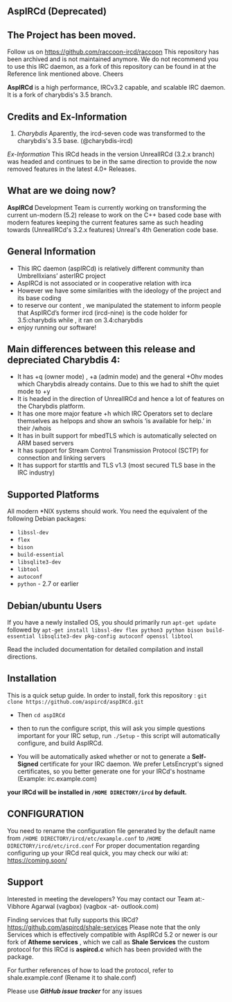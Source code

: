 ## AspIRCd (Deprecated)

## The Project has been moved.
Follow us on https://github.com/raccoon-ircd/raccoon
This repository has been archived and is not maintained anymore. We do not recommend you to use this IRC daemon, as a fork of this repository can be found in at the
Reference link mentioned above.
Cheers

**AspIRCd** is a high performance, IRCv3.2 capable, and scalable
IRC daemon. It is a fork of charybdis's 3.5 branch.

## Credits and Ex-Information
1. *Charybdis*
Aparently, the ircd-seven code was transformed to the charybdis's 3.5 base. (@charybdis-ircd)

*Ex-Information*
This IRCd heads in the version UnrealIRCd (3.2.x branch) was headed and continues to be in the same direction
to provide the now removed features in the latest 4.0+ Releases.

## What are we doing now?
**AspIRCd** Development Team is currently working on transforming the current un-modern (5.2) release to work on the C++ based code base with
modern features keeping the current features same as such heading towards (UnrealIRCd's 3.2.x features) Unreal's 4th Generation code base.

## General Information
- This IRC daemon (aspIRCd) is relatively different community than Umbrellixians’ asterIRC project
- AspIRCd is not associated or in cooperative relation with irca
- However we have some similarities with the ideology of the project and its base coding
- to reserve our content , we manipulated the statement to inform people that AspIRCd’s former ircd (ircd-nine) is the code holder for 3.5:charybdis
while , it ran on 3.4:charybdis
- enjoy running our software!

## Main differences between this release and depreciated Charybdis 4:
- It has +q (owner mode) , +a (admin mode) and the general +Ohv modes which Charybdis already contains. Due to this we had to shift the quiet mode to +y
- It is headed in the direction of UnrealIRCd and hence a lot of features on the Charybdis platform.
- It has one more major feature +h which IRC Operators set to declare themselves as helpops and show an swhois ‘is available for help.’ in their /whois
- It has in built support for mbedTLS which is automatically selected on ARM based servers
- It has support for Stream Control Transmission Protocol (SCTP) for connection and linking servers
- It has support for starttls and TLS v1.3 (most secured TLS base in the IRC industry)

## Supported Platforms

All modern \*NIX systems should work. You need the equivalent of the following
Debian packages:

 - `libssl-dev`
 - `flex`
 - `bison`
 - `build-essential`
 - `libsqlite3-dev`
 - `libtool`
 - `autoconf`
 - `python` - 2.7 or earlier

 
 ## Debian/ubuntu Users

If you have a newly installed OS, you should primarily run `apt-get update` followed by `apt-get install libssl-dev flex python3 python bison build-essential libsqlite3-dev pkg-config autoconf openssl libtool`

Read the included documentation for detailed compilation and install
directions.
 
 ## Installation
 
 This is a quick setup guide. In order to install, fork this repository : `git clone https://github.com/aspircd/aspIRCd.git`
 
* Then `cd aspIRCd`

* then to run the configure script, this will ask you simple questions important for your IRC setup, run `./Setup` - this script will automatically configure, and build AspIRCd.
* You will be automatically asked whether or not to generate a **Self-Signed** certificate for your IRC daemon. We prefer LetsEncrypt's signed certificates, so you better generate one for your IRCd's hostname (Example: irc.example.com)

**your IRCd will be installed in `/HOME DIRECTORY/ircd` by default.**

## CONFIGURATION

You need to rename the configuration file generated by the default name from `/HOME DIRECTORY/ircd/etc/example.conf` to `/HOME DIRECTORY/ircd/etc/ircd.conf`
For proper documentation regarding configuring up your IRCd real quick, you may check our wiki at: https://coming.soon/

## Support
Interested in meeting the developers?
You may contact our Team at:-
Vibhore Agarwal (vagbox) (vagbox -at- outlook.com)

Finding services that fully supports this IRCd?
https://github.com/aspircd/shale-services
Please note that the only Services which is effectively compatible with AspIRCd 5.2 or newer is our fork of **Atheme services** , which we call as **Shale Services** the custom protocol for this IRCd is **aspircd.c** which has been provided with the package.

For further references of how to load the protocol, refer to shale.example.conf (Rename it to shale.conf)

Please use ***GitHub issue tracker*** for any issues
